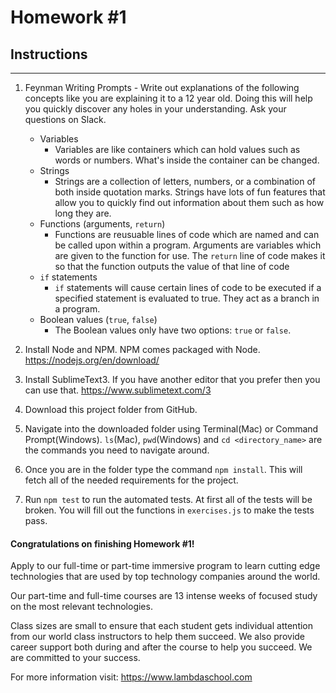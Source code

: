 # Homework #1

## Instructions
---
1. Feynman Writing Prompts - Write out explanations of the following concepts like you are explaining it to a 12 year old.  Doing this will help you quickly discover any holes in your understanding.  Ask your questions on Slack.
		
	* Variables
		* Variables are like containers which can hold values such as words or numbers. What's inside the container can be changed.
	* Strings
		* Strings are a collection of letters, numbers, or a combination of both inside quotation marks. Strings have lots of fun features that allow you to quickly find out information about them such as how long they are.
	* Functions (arguments, `return`)
		* Functions are reusuable lines of code which are named and can be called upon within a program. Arguments are variables which are given to the function for use. The `return` line of code makes it so that the function outputs the value of that line of code
	* `if` statements
		* `if` statements will cause certain lines of code to be executed if a specified statement is evaluated to true. They act as a branch in a program.
	* Boolean values (`true`, `false`)
		* The Boolean values only have two options: `true` or `false`.


2. Install Node and NPM.  NPM comes packaged with Node. https://nodejs.org/en/download/


3. Install SublimeText3.  If you have another editor that you prefer then you can use that. https://www.sublimetext.com/3


4. Download this project folder from GitHub.


5. Navigate into the downloaded folder using Terminal(Mac) or Command Prompt(Windows).  `ls`(Mac), `pwd`(Windows) and `cd <directory_name>` are the commands you need to navigate around.


6. Once you are in the folder type the command `npm install`.  This will fetch all of the needed requirements for the project.


7. Run `npm test` to run the automated tests.  At first all of the tests will be broken.  You will fill out the functions in `exercises.js` to make the tests pass.




#### Congratulations on finishing Homework #1!
Apply to our full-time or part-time immersive program to learn cutting edge technologies that are used by top technology companies around the world.

Our part-time and full-time courses are 13 intense weeks of focused study on the most relevant technologies.  

Class sizes are small to ensure that each student gets individual attention from our world class instructors to help them succeed.  We also provide career support both during and after the course to help you succeed.  We are committed to your success.

For more information visit: https://www.lambdaschool.com
